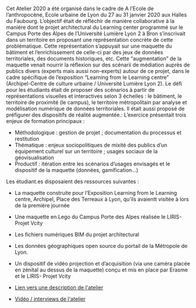 Cet Atelier 2020 a été organisé dans le cadre de A l’Ecole de l’anthropocène, Ecole urbaine de Lyon du 27 au 31 janvier 2020 aux Halles du Faubourg. L’objectif était de réfléchir de manière collaborative à la manière dont le projet architectural  du Learning center programmé sur le Campus Porte des Alpes de l’Université Lumière Lyon 2 à Bron s’inscrivait dans un territoire en proposant une représentation concrète de cette problématique. Cette représentation s’appuyait sur une maquette du bâtiment et l’enrichissement de celle-ci par des jeux de données territoriales, des documents historiques, etc. Cette “augmentation” de la maquette venait nourrir la réflexion sur des scénarii de médiation auprès de publics divers (experts mais aussi non-experts) autour de ce projet, dans le cadre spécifique de l’exposition “Learning from le Learning centre” (Archipel-Centre de culture urbaine / Université Lumière Lyon 2). 
Le défi pour les étudiants était de proposer des scénarios à partir de représentations visuelles et interactives selon 3 échelles : le bâtiment, le territoire de proximité (le campus), le territoire métropolitain par analyse et modélisation numérique de données territoriales.
Il était aussi proposé de  préfigurer des dispositifs de réalité augmentée.:  L’exercice présentait trois enjeux de formation principaux :
 * Méthodologique : gestion de projet ; documentation du processus et restitution
 * Thématique : enjeux sociopolitiques de mixité des publics d’un équipement culturel sur un territoire ; usages sociaux de la géovisualisation
 * Productif : itération entre les scénarios d’usages envisagés et le dispositif de la maquette (données, gamification…)

 Les étudiant.es disposaient des ressources suivantes :
 * La maquette construite pour l’Exposition Learning from le Learning centre, Archipel, Place des Terreaux à Lyon, qu’ils avaientt visitée à lors de la première journée
 * Une maquette en Lego du Campus Porte des Alpes réalisée le LIRIS-Projet Vcity
 * Les fichiers numériques BIM du projet architectural
 * Les données géographiques open source du portail de la Métropole de Lyon.
 * Un dispositif de vidéo projection et d’acquisition (via une caméra placée en zénital au dessus de la maquette) conçu et mis en place par Erasme et le LIRIS- Projet Vcity


 * [Lien vers une description de l'atelier](https://imu.universite-lyon.fr/formation/retour-sur-latelier-usages-participatifs-et-maquette-augmentee/)
 * [Vidéo / interviews de l'atelier](https://www.youtube.com/watch?v=jZ4-V6UUQPU)
